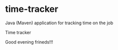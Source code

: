 # time-tracker
Java (Maven) application for tracking time on the job

Time tracker

Good evening frineds!!!
